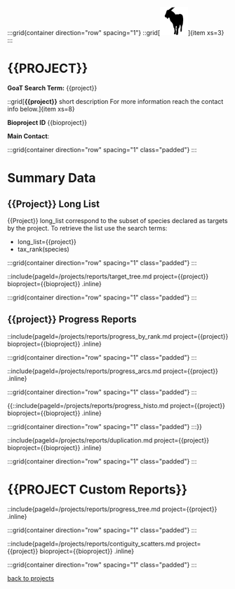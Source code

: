 :::grid{container direction="row" spacing="1"}
::grid[![GoaT](/static/images/capra3.png)]{item xs=3}
:::

# {{PROJECT}}

**GoaT Search Term:** {{project}}

::grid[**{{project}}** short description For more information reach the contact info below.]{item xs=8}

**Bioproject ID** {{bioproject}}

**Main Contact**:

:::grid{container direction="row" spacing="1" class="padded"}
:::

# Summary Data

## {{Project}} Long List

{{Project}} long_list correspond to the subset of species declared as targets by the project. To retrieve the list use the search terms:

- long_list={{project}}
- tax_rank(species)

:::grid{container direction="row" spacing="1" class="padded"}
:::

::include{pageId=/projects/reports/target_tree.md project={{project}} bioproject={{bioproject}} .inline}

:::grid{container direction="row" spacing="1" class="padded"}
:::

## {{project}} Progress Reports

::include{pageId=/projects/reports/progress_by_rank.md project={{project}} bioproject={{bioproject}} .inline}

:::grid{container direction="row" spacing="1" class="padded"}
:::

::include{pageId=/projects/reports/progress_arcs.md project={{project}} .inline}

:::grid{container direction="row" spacing="1" class="padded"}
:::

{{::include{pageId=/projects/reports/progress_histo.md project={{project}} bioproject={{bioproject}} .inline}

:::grid{container direction="row" spacing="1" class="padded"}
:::}}

::include{pageId=/projects/reports/duplication.md project={{project}} bioproject={{bioproject}} .inline}

:::grid{container direction="row" spacing="1" class="padded"}
:::

# {{PROJECT Custom Reports}}

::include{pageId=/projects/reports/progress_tree.md project={{project}} .inline}

:::grid{container direction="row" spacing="1" class="padded"}
:::

::include{pageId=/projects/reports/contiguity_scatters.md project={{project}} bioproject={{bioproject}} .inline}

:::grid{container direction="row" spacing="1" class="padded"}
:::

[back to projects](/projects)
